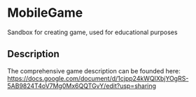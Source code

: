 # MobileGame
Sandbox for creating game, used for educational purposes

## Description
The comprehensive game description can be founded here:
https://docs.google.com/document/d/1cjpp24kWQIXbjYOgRS-5AB9824T4oV7Mg0Mx6QQTGvY/edit?usp=sharing
